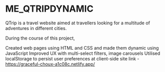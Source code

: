 # ME_QTRIPDYNAMIC
QTrip is a travel website aimed at travellers looking for a multitude of adventures in different cities. 

During the course of this project,

Created web pages using HTML and CSS and made them dynamic using JavaScript
Improved UX with multi-select filters, image carousels
Utilised localStorage to persist user preferences at client-side
site link - https://graceful-choux-a1c08c.netlify.app/
